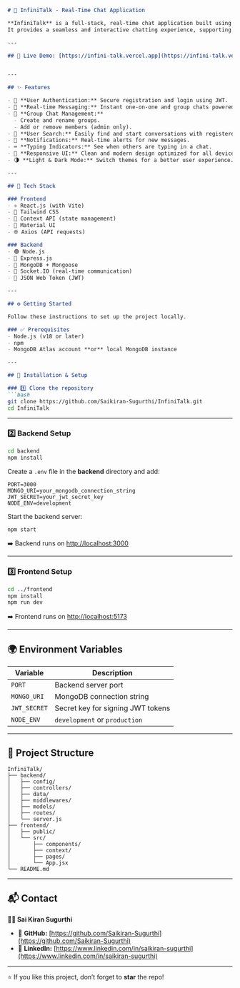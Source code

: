 
````markdown
# 💬 InfiniTalk - Real-Time Chat Application

**InfiniTalk** is a full-stack, real-time chat application built using the **MERN stack** (MongoDB, Express.js, React.js, Node.js) and **Socket.IO**.  
It provides a seamless and interactive chatting experience, supporting both one-on-one and group conversations — with features like user authentication, real-time messaging, typing indicators, and a theme switcher.

---

## 🚀 Live Demo: [https://infini-talk.vercel.app](https://infini-talk.vercel.app)  


---

## ✨ Features

- 🔐 **User Authentication:** Secure registration and login using JWT.  
- 💬 **Real-time Messaging:** Instant one-on-one and group chats powered by Socket.IO.  
- 👥 **Group Chat Management:**  
  - Create and rename groups.  
  - Add or remove members (admin only).  
- 🔎 **User Search:** Easily find and start conversations with registered users.  
- 🔔 **Notifications:** Real-time alerts for new messages.  
- ⌨️ **Typing Indicators:** See when others are typing in a chat.  
- 📱 **Responsive UI:** Clean and modern design optimized for all devices.  
- 🌗 **Light & Dark Mode:** Switch themes for a better user experience.

---

## 🧠 Tech Stack

### Frontend
- ⚛️ React.js (with Vite)
- 🎨 Tailwind CSS
- 🧩 Context API (state management)
- 🧱 Material UI
- 🌐 Axios (API requests)

### Backend
- 🟢 Node.js
- 🚏 Express.js
- 🍃 MongoDB + Mongoose
- 🔌 Socket.IO (real-time communication)
- 🔑 JSON Web Token (JWT)

---

## ⚙️ Getting Started

Follow these instructions to set up the project locally.

### ✅ Prerequisites
- Node.js (v18 or later)  
- npm  
- MongoDB Atlas account **or** local MongoDB instance  

---

## 🧩 Installation & Setup

### 1️⃣ Clone the repository
```bash
git clone https://github.com/Saikiran-Sugurthi/InfiniTalk.git
cd InfiniTalk
````

---

### 2️⃣ Backend Setup

```bash
cd backend
npm install
```

Create a `.env` file in the **backend** directory and add:

```env
PORT=3000
MONGO_URI=your_mongodb_connection_string
JWT_SECRET=your_jwt_secret_key
NODE_ENV=development
```

Start the backend server:

```bash
npm start
```

➡️ Backend runs on [http://localhost:3000](http://localhost:3000)

---

### 3️⃣ Frontend Setup

```bash
cd ../frontend
npm install
npm run dev
```

➡️ Frontend runs on [http://localhost:5173](http://localhost:5173)

---

## 🌍 Environment Variables

| Variable     | Description                       |
| ------------ | --------------------------------- |
| `PORT`       | Backend server port               |
| `MONGO_URI`  | MongoDB connection string         |
| `JWT_SECRET` | Secret key for signing JWT tokens |
| `NODE_ENV`   | `development` or `production`     |

---

## 📁 Project Structure

```
InfiniTalk/
├── backend/
│   ├── config/
│   ├── controllers/
│   ├── data/
│   ├── middlewares/
│   ├── models/
│   ├── routes/
│   └── server.js
├── frontend/
│   ├── public/
│   └── src/
│       ├── components/
│       ├── context/
│       ├── pages/
│       └── App.jsx
└── README.md
```

---

## 📬 Contact

**👨‍💻 Sai Kiran Sugurthi**

* 🔗 **GitHub:** [https://github.com/Saikiran-Sugurthi](https://github.com/Saikiran-Sugurthi)
* 💼 **LinkedIn:** [https://www.linkedin.com/in/saikiran-sugurthi](https://www.linkedin.com/in/saikiran-sugurthi)

---

⭐ If you like this project, don’t forget to **star** the repo!

```

